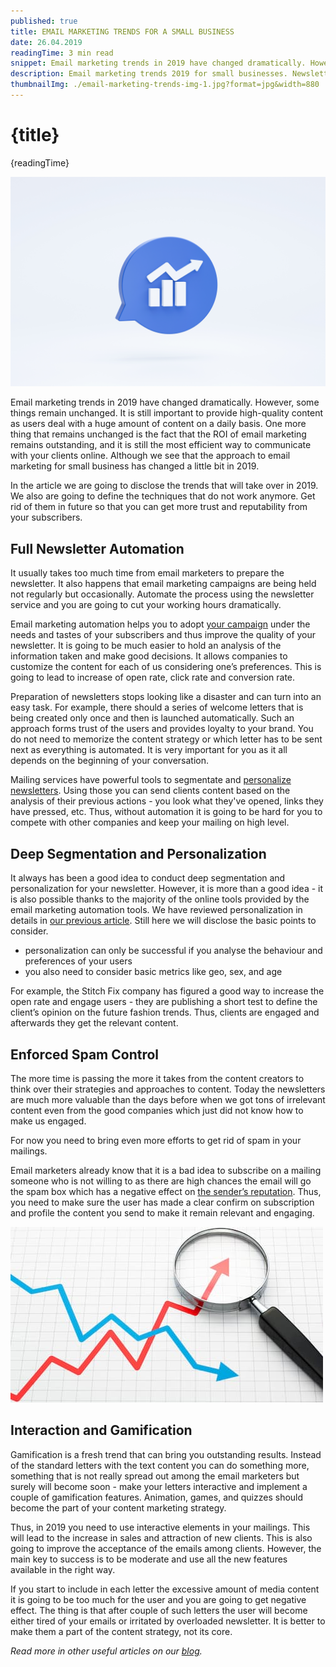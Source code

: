 ```yaml
---
published: true
title: EMAIL MARKETING TRENDS FOR A SMALL BUSINESS
date: 26.04.2019
readingTime: 3 min read
snippet: Email marketing trends in 2019 have changed dramatically. However, some things remain unchanged. It is still important to provide high-quality content as users deal with a huge amount of content on a daily basis. One more thing that remains unchanged is the fact that the ROI of email marketing remains outstanding, and it is still the most efficient way to communicate with your clients online. Although we see that the approach to email marketing for small business has changed a little bit in 2019.
description: Email marketing trends 2019 for small businesses. Newsletter automation. Segmentation and personalization. Interaction and gamification. Spam control.
thumbnailImg: ./email-marketing-trends-img-1.jpg?format=jpg&width=880
---
```


# {title}

{readingTime}

![Email Marketing Trends](./email-marketing-trends-img-1.jpg?format=webp;jpg;png;avif&srcset&width=880)

Email marketing trends in 2019 have changed dramatically. However, some things remain unchanged. It is still important to provide high-quality content as users deal with a huge amount of content on a daily basis. One more thing that remains unchanged is the fact that the ROI of email marketing remains outstanding, and it is still the most efficient way to communicate with your clients online. Although we see that the approach to email marketing for small business has changed a little bit in 2019.

In the article we are going to disclose the trends that will take over in 2019. We also are going to define the techniques that do not work anymore. Get rid of them in future so that you can get more trust and reputability from your subscribers.

## Full Newsletter Automation

It usually takes too much time from email marketers to prepare the newsletter. It also happens that email marketing campaigns are being held not regularly but occasionally. Automate the process using the newsletter service and you are going to cut your working hours dramatically.

Email marketing automation helps you to adopt [your campaign](/blog/email-marketing-campaign-metrics-for-small-business) under the needs and tastes of your subscribers and thus improve the quality of your newsletter. It is going to be much easier to hold an analysis of the information taken and make good decisions. It allows companies to customize the content for each of us considering one’s preferences. This is going to lead to increase of open rate, click rate and conversion rate.

Preparation of newsletters stops looking like a disaster and can turn into an easy task. For example, there should a series of welcome letters that is being created only once and then is launched automatically. Such an approach forms trust of the users and provides loyalty to your brand. You do not need to memorize the content strategy or which letter has to be sent next as everything is automated. It is very important for you as it all depends on the beginning of your conversation.

Mailing services have powerful tools to segmentate and [personalize newsletters](/blog/newsletter-personalization-and-sales). Using those you can send clients content based on the analysis of their previous actions - you look what they've opened, links they have pressed, etc. Thus, without automation it is going to be hard for you to compete with other companies and keep your mailing on high level.

## Deep Segmentation and Personalization

It always has been a good idea to conduct deep segmentation and personalization for your newsletter. However, it is more than a good idea - it is also possible thanks to the majority of the online tools provided by the email marketing automation tools. We have reviewed personalization in details in [our previous article](/blog/newsletter-personalization-and-sales). Still here we will disclose the basic points to consider.

- personalization can only be successful if you analyse the behaviour and preferences of your users
- you also need to consider basic metrics like geo, sex, and age

For example, the Stitch Fix company has figured a good way to increase the open rate and engage users - they are publishing a short test to define the client’s opinion on the future fashion trends. Thus, clients are engaged and afterwards they get the relevant content.

## Enforced Spam Control

The more time is passing the more it takes from the content creators to think over their strategies and approaches to content. Today the newsletters are much more valuable than the days before when we got tons of irrelevant content even from the good companies which just did not know how to make us engaged.

For now you need to bring even more efforts to get rid of spam in your mailings.

Email marketers already know that it is a bad idea to subscribe on a mailing someone who is not willing to as there are high chances the email will go the spam box which has a negative effect on [the sender’s reputation](/blog/senders-reputation). Thus, you need to make sure the user has made a clear confirm on subscription and profile the content you send to make it remain relevant and engaging.

![Email Marketing Trends](./email-marketing-trends-img-2.jpg?format=webp;jpg;png;avif&srcset&width=880)

## Interaction and Gamification

Gamification is a fresh trend that can bring you outstanding results. Instead of the standard letters with the text content you can do something more, something that is not really spread out among the email marketers but surely will become soon - make your letters interactive and implement a couple of gamification features. Animation, games, and quizzes should become the part of your content marketing strategy.

Thus, in 2019 you need to use interactive elements in your mailings. This will lead to the increase in sales and attraction of new clients. This is also going to improve the acceptance of the emails among clients. However, the main key to success is to be moderate and use all the new features available in the right way.

If you start to include in each letter the excessive amount of media content it is going to be too much for the user and you are going to get negative effect. The thing is that after couple of such letters the user will become either tired of your emails or irritated by overloaded newsletter. It is better to make them a part of the content strategy, not its core.

_Read more in other useful articles on our [blog](/blog)._
